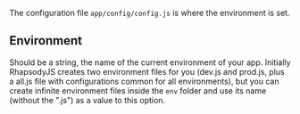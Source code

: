 The configuration file `app/config/config.js` is where the environment is set.

## Environment

Should be a string, the name of the current environment of your app.
Initially RhapsodyJS creates two environment files for you (dev.js and prod.js, plus a all.js file with configurations common for all environments), but you can create infinite environment files inside the `env` folder and use its name (without the ".js") as a value to this option.